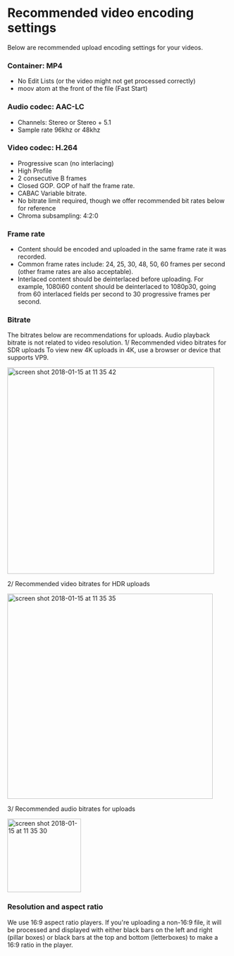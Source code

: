# Recommended video encoding settings
Below are recommended upload encoding settings for your videos.

### Container: MP4
  - No Edit Lists (or the video might not get processed correctly)
  - moov atom at the front of the file (Fast Start)

### Audio codec: AAC-LC
  - Channels: Stereo or Stereo + 5.1
  - Sample rate 96khz or 48khz

### Video codec: H.264
  - Progressive scan (no interlacing)
  - High Profile
  - 2 consecutive B frames
  - Closed GOP. GOP of half the frame rate.
  - CABAC Variable bitrate.
  - No bitrate limit required, though we offer recommended bit rates below for reference
  - Chroma subsampling: 4:2:0

### Frame rate
  - Content should be encoded and uploaded in the same frame rate it was recorded.
  - Common frame rates include: 24, 25, 30, 48, 50, 60 frames per second (other frame rates are also acceptable).
  - Interlaced content should be deinterlaced before uploading. For example, 1080i60 content should be deinterlaced to 1080p30, going from 60 interlaced fields per second to 30 progressive frames per second.

### Bitrate
The bitrates below are recommendations for uploads. Audio playback bitrate is not related to video resolution.
1/ Recommended video bitrates for SDR uploads
To view new 4K uploads in 4K, use a browser or device that supports VP9.

<img width="469" alt="screen shot 2018-01-15 at 11 35 42" src="https://user-images.githubusercontent.com/285033/34938335-4592831a-f9e8-11e7-80a8-1612aa462d2b.png">


2/ Recommended video bitrates for HDR uploads

<img width="466" alt="screen shot 2018-01-15 at 11 35 35" src="https://user-images.githubusercontent.com/285033/34938341-4acdfa26-f9e8-11e7-8617-2d7c7b0a8117.png">


3/ Recommended audio bitrates for uploads

<img width="167" alt="screen shot 2018-01-15 at 11 35 30" src="https://user-images.githubusercontent.com/285033/34938347-4fa0f1d4-f9e8-11e7-91be-38918de86428.png">


### Resolution and aspect ratio
We use 16:9 aspect ratio players. If you're uploading a non-16:9 file, it will be processed and displayed with either black bars on the left and right (pillar boxes) or black bars at the top and bottom (letterboxes) to make a 16:9 ratio in the player. 
